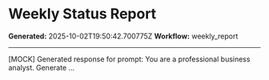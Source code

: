 # Weekly Status Report

**Generated:** 2025-10-02T19:50:42.700775Z
**Workflow:** weekly_report

---

[MOCK] Generated response for prompt: You are a professional business analyst. Generate ...